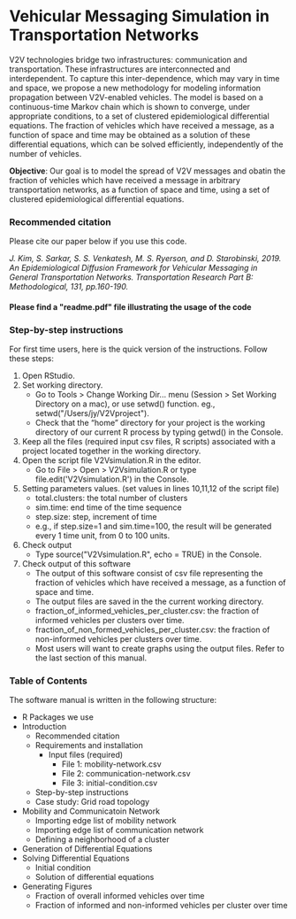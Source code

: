 Vehicular Messaging Simulation in Transportation Networks
===================================

V2V technologies bridge two infrastructures: communication and transportation. These infrastructures are interconnected and interdependent. To capture this inter-dependence, which may vary in time and space, we propose a new methodology for modeling information propagation between V2V-enabled vehicles. The model is based on a continuous-time Markov chain which is shown to converge, under appropriate conditions, to a set of clustered epidemiological differential equations. The fraction of vehicles which have received a message, as a function of space and time may be obtained as a solution of these differential equations, which can be solved efficiently, independently of the number of vehicles.

**Objective**: Our goal is to model the spread of V2V messages and obatin the fraction of vehicles which have received a message in arbitrary transportation networks, as a function of space and time, using a set of clustered epidemiological differential equations.

### Recommended citation
Please cite our paper below if you use this code.

*J. Kim, S. Sarkar, S. S. Venkatesh, M. S. Ryerson, and D. Starobinski, 2019. An Epidemiological Diffusion Framework for Vehicular Messaging in General Transportation Networks. Transportation Research Part B: Methodological, 131, pp.160-190.*

#### Please find a "readme.pdf" file illustrating the usage of the code

### Step-by-step instructions
For first time users, here is the quick version of the instructions. Follow these steps:

1. Open RStudio.
2. Set working directory.
    - Go to Tools > Change Working Dir... menu (Session > Set Working Directory on a mac), or use setwd() function. eg., setwd("/Users/jy/V2Vproject").
    - Check that the “home” directory for your project is the working directory of our current R process by typing getwd() in the Console.
3. Keep all the files (required input csv files, R scripts) associated with a project located together in the working directory.
4. Open the script file V2Vsimulation.R in the editor.
    - Go to File > Open > V2Vsimulation.R or type file.edit('V2Vsimulation.R') in the Console.
5. Setting parameters values. (set values in lines 10,11,12 of the script file)
    - total.clusters: the total number of clusters
    - sim.time: end time of the time sequence
    - step.size: step, increment of time
    - e.g., if step.size=1 and sim.time=100, the result will be generated every 1 time unit, from 0 to 100 units.
6. Check output
    - Type source("V2Vsimulation.R", echo = TRUE) in the Console.
7. Check output of this software
    - The output of this software consist of csv file representing the fraction of vehicles which have received a message, as a function of space and time.
    - The output files are saved in the the current working directory.
    - fraction_of_informed_vehicles_per_cluster.csv: the fraction of informed vehicles per clusters over time.
    - fraction_of_non_formed_vehicles_per_cluster.csv: the fraction of non-informed vehicles per clusters over time.
    - Most users will want to create graphs using the output files. Refer to the last section of this manual.


### Table of Contents 
The software manual is written in the following structure:
- R Packages we use
- Introduction
  - Recommended citation
  - Requirements and installation
    - Input files (required)
      - File 1: mobility-network.csv
      - File 2: communication-network.csv
      - File 3: initial-condition.csv
  - Step-by-step instructions
  - Case study: Grid road topology
- Mobility and Communicatoin Network
  - Importing edge list of mobility network
  - Importing edge list of communication network
  - Defining a neighborhood of a cluster
- Generation of Differential Equations
- Solving Differential Equations
  - Initial condition
  - Solution of differential equations
- Generating Figures
  - Fraction of overall informed vehicles over time
  - Fraction of informed and non-informed vehicles per cluster over time
